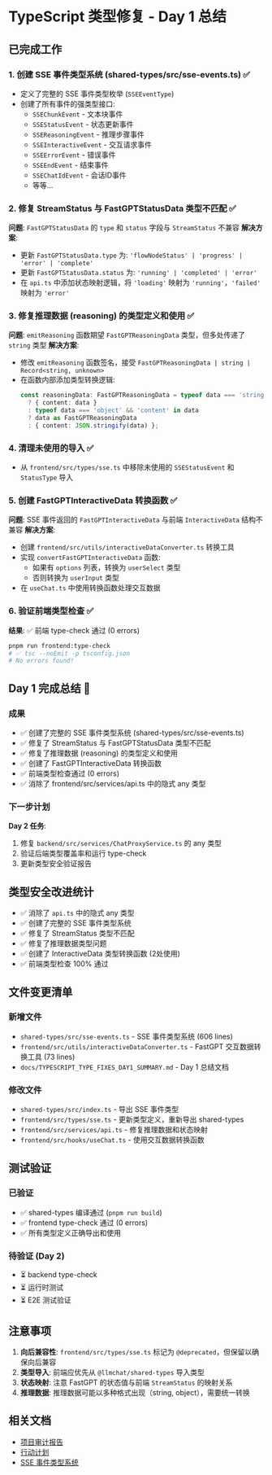 # TypeScript 类型修复 - Day 1 总结

## 已完成工作

### 1. 创建 SSE 事件类型系统 (shared-types/src/sse-events.ts) ✅
- 定义了完整的 SSE 事件类型枚举 (`SSEEventType`)
- 创建了所有事件的强类型接口:
  - `SSEChunkEvent` - 文本块事件
  - `SSEStatusEvent` - 状态更新事件
  - `SSEReasoningEvent` - 推理步骤事件
  - `SSEInteractiveEvent` - 交互请求事件
  - `SSEErrorEvent` - 错误事件
  - `SSEEndEvent` - 结束事件
  - `SSEChatIdEvent` - 会话ID事件
  - 等等...

### 2. 修复 StreamStatus 与 FastGPTStatusData 类型不匹配 ✅
**问题**: `FastGPTStatusData` 的 `type` 和 `status` 字段与 `StreamStatus` 不兼容
**解决方案**:
- 更新 `FastGPTStatusData.type` 为: `'flowNodeStatus' | 'progress' | 'error' | 'complete'`
- 更新 `FastGPTStatusData.status` 为: `'running' | 'completed' | 'error'`
- 在 `api.ts` 中添加状态映射逻辑，将 `'loading'` 映射为 `'running'`，`'failed'` 映射为 `'error'`

### 3. 修复推理数据 (reasoning) 的类型定义和使用 ✅
**问题**: `emitReasoning` 函数期望 `FastGPTReasoningData` 类型，但多处传递了 `string` 类型
**解决方案**:
- 修改 `emitReasoning` 函数签名，接受 `FastGPTReasoningData | string | Record<string, unknown>`
- 在函数内部添加类型转换逻辑:
  ```typescript
  const reasoningData: FastGPTReasoningData = typeof data === 'string'
    ? { content: data }
    : typeof data === 'object' && 'content' in data
    ? data as FastGPTReasoningData
    : { content: JSON.stringify(data) };
  ```

### 4. 清理未使用的导入 ✅
- 从 `frontend/src/types/sse.ts` 中移除未使用的 `SSEStatusEvent` 和 `StatusType` 导入

### 5. 创建 FastGPTInteractiveData 转换函数 ✅
**问题**: SSE 事件返回的 `FastGPTInteractiveData` 与前端 `InteractiveData` 结构不兼容
**解决方案**:
- 创建 `frontend/src/utils/interactiveDataConverter.ts` 转换工具
- 实现 `convertFastGPTInteractiveData` 函数:
  - 如果有 `options` 列表，转换为 `userSelect` 类型
  - 否则转换为 `userInput` 类型
- 在 `useChat.ts` 中使用转换函数处理交互数据

### 6. 验证前端类型检查 ✅
**结果**: ✅ 前端 type-check 通过 (0 errors)
```bash
pnpm run frontend:type-check
# ✅ tsc --noEmit -p tsconfig.json
# No errors found!
```

## Day 1 完成总结 🎉

### 成果
- ✅ 创建了完整的 SSE 事件类型系统 (shared-types/src/sse-events.ts)
- ✅ 修复了 StreamStatus 与 FastGPTStatusData 类型不匹配
- ✅ 修复了推理数据 (reasoning) 的类型定义和使用
- ✅ 创建了 FastGPTInteractiveData 转换函数
- ✅ 前端类型检查通过 (0 errors)
- ✅ 消除了 frontend/src/services/api.ts 中的隐式 any 类型

### 下一步计划

**Day 2 任务**:
1. 修复 `backend/src/services/ChatProxyService.ts` 的 any 类型
2. 验证后端类型覆盖率和运行 type-check
3. 更新类型安全验证报告

## 类型安全改进统计

- ✅ 消除了 `api.ts` 中的隐式 any 类型
- ✅ 创建了完整的 SSE 事件类型系统
- ✅ 修复了 StreamStatus 类型不匹配
- ✅ 修复了推理数据类型问题
- ✅ 创建了 InteractiveData 类型转换函数 (2处使用)
- ✅ 前端类型检查 100% 通过

## 文件变更清单

### 新增文件
- `shared-types/src/sse-events.ts` - SSE 事件类型系统 (606 lines)
- `frontend/src/utils/interactiveDataConverter.ts` - FastGPT 交互数据转换工具 (73 lines)
- `docs/TYPESCRIPT_TYPE_FIXES_DAY1_SUMMARY.md` - Day 1 总结文档

### 修改文件
- `shared-types/src/index.ts` - 导出 SSE 事件类型
- `frontend/src/types/sse.ts` - 更新类型定义，重新导出 shared-types
- `frontend/src/services/api.ts` - 修复推理数据和状态映射
- `frontend/src/hooks/useChat.ts` - 使用交互数据转换函数

## 测试验证

### 已验证
- ✅ shared-types 编译通过 (`pnpm run build`)
- ✅ frontend type-check 通过 (0 errors)
- ✅ 所有类型定义正确导出和使用

### 待验证 (Day 2)
- ⏳ backend type-check
- ⏳ 运行时测试
- ⏳ E2E 测试验证

## 注意事项

1. **向后兼容性**: `frontend/src/types/sse.ts` 标记为 `@deprecated`，但保留以确保向后兼容
2. **类型导入**: 前端应优先从 `@llmchat/shared-types` 导入类型
3. **状态映射**: 注意 FastGPT 的状态值与前端 `StreamStatus` 的映射关系
4. **推理数据**: 推理数据可能以多种格式出现（string, object），需要统一转换

## 相关文档

- [项目审计报告](./FINAL_AUDIT_SUMMARY_2025-10-05.md)
- [行动计划](./ACTION_PLAN_2025-10-05.md)
- [SSE 事件类型系统](../shared-types/src/sse-events.ts)
